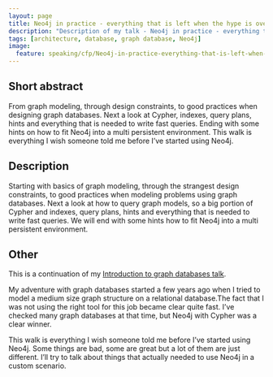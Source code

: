 ```yaml
---
layout: page
title: Neo4j in practice - everything that is left when the hype is over
description: "Description of my talk - Neo4j in practice - everything that is left when the hype is over"
tags: [architecture, database, graph database, Neo4j]
image:
  feature: speaking/cfp/Neo4j-in-practice-everything-that-is-left-when-the-hype-is-over/logo.jpg
---
```


## Short abstract

From graph modeling, through design constraints, to good practices when designing graph databases. Next a look at Cypher, indexes, query plans, hints and everything that is needed to write fast queries. Ending with some hints on how to fit Neo4j into a multi persistent environment. This walk is everything I wish someone told me before I’ve started using Neo4j.

## Description

Starting with basics of graph modeling, through the strangest design constraints, to good practices when modeling problems using graph databases. Next a look at how to query graph models, so a big portion of Cypher and indexes, query plans, hints and everything that is needed to write fast queries. We will end with some hints how to fit Neo4j into a multi persistent environment.

## Other

This is a continuation of my [Introduction to graph databases talk](/speaking/cfp/Introduction-to-graph-databases).

My adventure with graph databases started a few years ago when I tried to model a medium size graph structure on a relational database.The fact that I was not using the right tool for this job became clear quite fast. I’ve checked many graph databases at that time, but Neo4j with Cypher was a clear winner.

This walk is everything I wish someone told me before I’ve started using Neo4j. Some things are bad, some are great but a lot of them are just different. I’ll try to talk about things that actually needed to use Neo4j in a custom scenario.